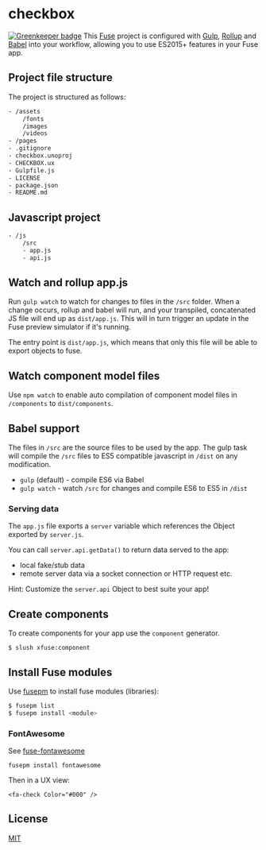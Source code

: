 # checkbox

[![Greenkeeper badge](https://badges.greenkeeper.io/kristianmandrup/fuse-checkbox.svg)](https://greenkeeper.io/)
This [Fuse](https://www.fusetools.com/) project is configured with [Gulp](http://gulpjs.com/), [Rollup](http://rollupjs.org/) and [Babel](https://babeljs.io/) into your  workflow, allowing you to use ES2015+ features in your Fuse app.

## Project file structure
The project is structured as follows:

```bash
- /assets
    /fonts
    /images
    /videos
- /pages
- .gitignore
- checkbox.unoproj
- CHECKBOX.ux
- Gulpfile.js
- LICENSE
- package.json
- README.md
```

## Javascript project
```bash
- /js
    /src
    - app.js
    - api.js
```


## Watch and rollup app.js
Run `gulp watch` to watch for changes to files in the `/src` folder.
When a change occurs, rollup and babel will run, and your transpiled, concatenated JS file will end up as `dist/app.js`. This will in turn trigger an update in the Fuse preview simulator if it's running.

The entry point is `dist/app.js`, which means that only this file will be able to export objects to fuse.

## Watch component model files
Use `npm watch` to enable auto compilation of component model files in `/components` to `dist/components`.

## Babel support
The files in `/src` are the source files to be used by the app. The gulp task will compile the `/src` files to ES5 compatible javascript in `/dist` on any modification.

- `gulp` (default) - compile ES6 via Babel
- `gulp watch` - watch `/src` for changes and compile ES6 to ES5 in `/dist`


### Serving data
The `app.js` file exports a `server` variable which references the Object exported by `server.js`.

You can call `server.api.getData()` to return data served to the app:
- local fake/stub data
- remote server data via a socket connection or HTTP request etc.

Hint: Customize the `server.api` Object to best suite your app!

## Create components
To create components for your app use the `component` generator.

`$ slush xfuse:component`

## Install Fuse modules
Use [fusepm](https://github.com/kristianmandrup/fusepm) to install fuse modules (libraries):

```bash
$ fusepm list
$ fusepm install <module>
```

### FontAwesome

See [fuse-fontawesome](https://github.com/danmademe/fuse-fontawesome)

`fusepm install fontawesome`

Then in a UX view:

```
<fa-check Color="#000" />
```

## License

[MIT](LICENSE)
